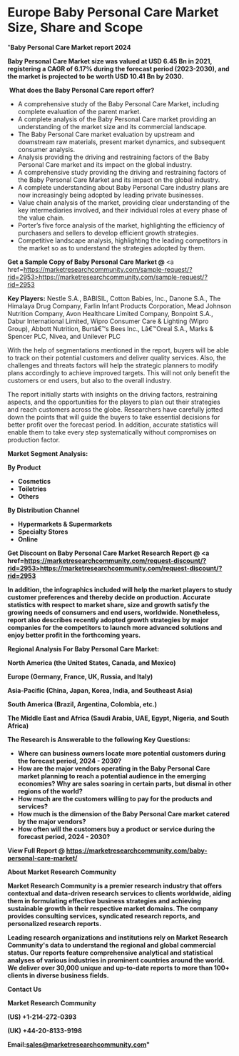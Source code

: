 # Europe Baby Personal Care Market Size, Share and Scope
"<strong>Baby Personal Care Market report 2024</strong>

<strong>Baby Personal Care Market size was valued at USD 6.45 Bn in 2021, registering a CAGR of 6.17% during the forecast period (2023-2030), and the market is projected to be worth USD 10.41 Bn by 2030.</strong>

 <strong><b>What does the Baby Personal Care report offer?</b></strong>
<ul>
  <li>A comprehensive study of the Baby Personal Care Market, including complete evaluation of the parent market.</li>
  <li>A complete analysis of the Baby Personal Care market providing an understanding of the market size and its commercial landscape.</li>
  <li>The Baby Personal Care market evaluation by upstream and downstream raw materials, present market dynamics, and subsequent consumer analysis.</li>
  <li>Analysis providing the driving and restraining factors of the Baby Personal Care market and its impact on the global industry.</li>
  <li>A comprehensive study providing the driving and restraining factors of the Baby Personal Care Market and its impact on the global industry.</li>
  <li>A complete understanding about Baby Personal Care industry plans are now increasingly being adopted by leading private businesses.</li>
  <li>Value chain analysis of the market, providing clear understanding of the key intermediaries involved, and their individual roles at every phase of the value chain.</li>
  <li>Porter’s five force analysis of the market, highlighting the efficiency of purchasers and sellers to develop efficient growth strategies.</li>
  <li>Competitive landscape analysis, highlighting the leading competitors in the market so as to understand the strategies adopted by them.</li>
</ul>

<strong>Get a Sample Copy of Baby Personal Care Market @ </strong><a href=https://marketresearchcommunity.com/sample-request/?rid=2953><u>https://marketresearchcommunity.com/sample-request/?rid=2953</u></a>

<strong>Key Players:</strong> 
Nestle S.A., BABISIL, Cotton Babies, Inc., Danone S.A., The Himalaya Drug Company, Farlin Infant Products Corporation, Mead Johnson Nutrition Company, Avon Healthcare Limited Company, Bonpoint S.A., Dabur International Limited, Wipro Consumer Care &amp; Lighting (Wipro Group), Abbott Nutrition, Burtâ€™s Bees Inc., Lâ€™Oreal S.A., Marks &amp; Spencer PLC, Nivea, and Unilever PLC

With the help of segmentations mentioned in the report, buyers will be able to track on their potential customers and deliver quality services. Also, the challenges and threats factors will help the strategic planners to modify plans accordingly to achieve improved targets. This will not only benefit the customers or end users, but also to the overall industry.

The report initially starts with insights on the driving factors, restraining aspects, and the opportunities for the players to plan out their strategies and reach customers across the globe. Researchers have carefully jotted down the points that will guide the buyers to take essential decisions for better profit over the forecast period. In addition, accurate statistics will enable them to take every step systematically without compromises on production factor.

<strong>Market Segment Analysis:</strong>


<strong><strong>By Product</strong></h4>
<ul>
 	<li>Cosmetics</li>
 	<li>Toiletries</li>
 	<li>Others</li>
</ul>
<strong><strong>By Distribution Channel </strong></h4>
<ul>
 	<li>Hypermarkets &amp; Supermarkets</li>
 	<li>Specialty Stores</li>
 	<li>Online</li>
</ul>

<strong>Get Discount on Baby Personal Care Market Research Report @ </b></strong><a href=https://marketresearchcommunity.com/request-discount/?rid=2953><u>https://marketresearchcommunity.com/request-discount/?rid=2953</u></a>

In addition, the infographics included will help the market players to study customer preferences and thereby decide on production. Accurate statistics with respect to market share, size and growth satisfy the growing needs of consumers and end users, worldwide. Nonetheless, report also describes recently adopted growth strategies by major companies for the competitors to launch more advanced solutions and enjoy better profit in the forthcoming years.

<strong>Regional Analysis For Baby Personal Care Market:</strong>

<strong>North America</strong> (the United States, Canada, and Mexico)

<strong>Europe</strong> (Germany, France, UK, Russia, and Italy)

<strong>Asia-Pacific</strong> (China, Japan, Korea, India, and Southeast Asia)

<strong>South America</strong> (Brazil, Argentina, Colombia, etc.)

<strong>The Middle East and Africa</strong> (Saudi Arabia, UAE, Egypt, Nigeria, and South Africa)

<strong>The Research is Answerable to the following Key Questions:</strong>
<ul>
 	<li>Where can business owners locate more potential customers during the forecast period, 2024 - 2030?</li>
 	<li>How are the major vendors operating in the Baby Personal Care market planning to reach a potential audience in the emerging economies? Why are sales soaring in certain parts, but dismal in other regions of the world?</li>
 	<li>How much are the customers willing to pay for the products and services?</li>
 	<li>How much is the dimension of the Baby Personal Care market catered by the major vendors?</li>
 	<li>How often will the customers buy a product or service during the forecast period, 2024 - 2030?</li>
</ul>

<strong>View Full Report @</strong> <a href=https://marketresearchcommunity.com/baby-personal-care-market/>https://marketresearchcommunity.com/baby-personal-care-market/</a>

<strong>About Market Research Community</strong>

Market Research Community is a premier research industry that offers contextual and data-driven research services to clients worldwide, aiding them in formulating effective business strategies and achieving sustainable growth in their respective market domains. The company provides consulting services, syndicated research reports, and personalized research reports.

Leading research organizations and institutions rely on Market Research Community's data to understand the regional and global commercial status. Our reports feature comprehensive analytical and statistical analyses of various industries in prominent countries around the world. We deliver over 30,000 unique and up-to-date reports to more than 100+ clients in diverse business fields.

<strong>Contact Us</strong>

<strong>Market Research Community</strong>

(US) +1-214-272-0393

(UK) +44-20-8133-9198

<strong>Email:</strong>sales@marketresearchcommunity.com"

